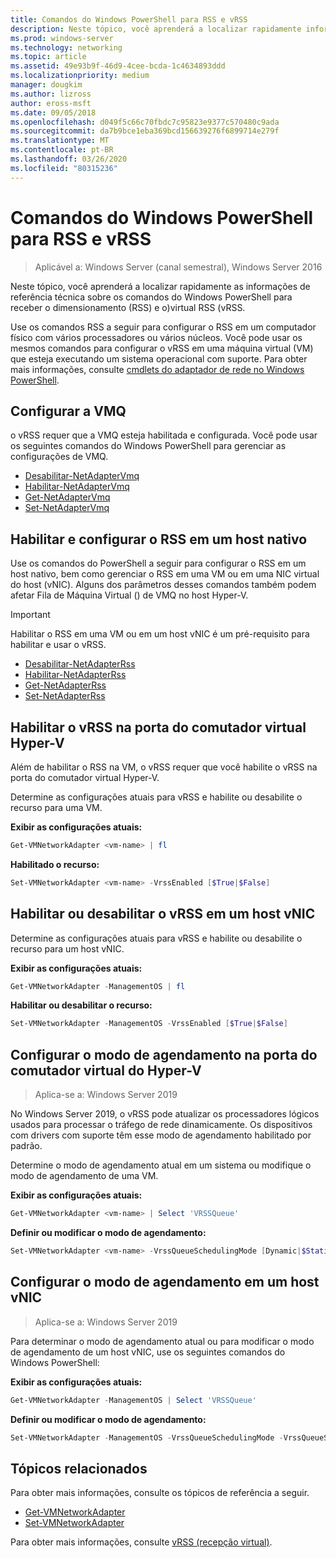 ```yaml
---
title: Comandos do Windows PowerShell para RSS e vRSS
description: Neste tópico, você aprenderá a localizar rapidamente informações de referência técnica sobre os comandos do Windows PowerShell para RSS (recepção lateral) e o vRSS (RSS virtual).
ms.prod: windows-server
ms.technology: networking
ms.topic: article
ms.assetid: 49e93b9f-46d9-4cee-bcda-1c4634893ddd
ms.localizationpriority: medium
manager: dougkim
ms.author: lizross
author: eross-msft
ms.date: 09/05/2018
ms.openlocfilehash: d049f5c66c70fbdc7c95823e9377c570480c9ada
ms.sourcegitcommit: da7b9bce1eba369bcd156639276f6899714e279f
ms.translationtype: MT
ms.contentlocale: pt-BR
ms.lasthandoff: 03/26/2020
ms.locfileid: "80315236"
---
```

# <a name="windows-powershell-commands-for-rss-and-vrss"></a>Comandos do Windows PowerShell para RSS e vRSS

>Aplicável a: Windows Server (canal semestral), Windows Server 2016

Neste tópico, você aprenderá a localizar rapidamente as informações de referência técnica sobre os comandos do Windows PowerShell para receber o dimensionamento \(RSS\) e o\)virtual RSS \(vRSS.

Use os comandos RSS a seguir para configurar o RSS em um computador físico com vários processadores ou vários núcleos. Você pode usar os mesmos comandos para configurar o vRSS em uma máquina virtual \(VM\) que esteja executando um sistema operacional com suporte. Para obter mais informações, consulte [cmdlets do adaptador de rede no Windows PowerShell](https://docs.microsoft.com/powershell/module/netadapter/?view=win10-ps).

## <a name="configure-vmq"></a>Configurar a VMQ

o vRSS requer que a VMQ esteja habilitada e configurada. Você pode usar os seguintes comandos do Windows PowerShell para gerenciar as configurações de VMQ.

- [Desabilitar-NetAdapterVmq](https://docs.microsoft.com/powershell/module/netadapter/disable-netadaptervmq?view=win10-ps)
- [Habilitar-NetAdapterVmq](https://docs.microsoft.com/powershell/module/netadapter/enable-netadaptervmq?view=win10-ps)
- [Get-NetAdapterVmq](https://docs.microsoft.com/powershell/module/netadapter/get-netadaptervmq?view=win10-ps)
- [Set-NetAdapterVmq](https://docs.microsoft.com/powershell/module/netadapter/set-netadaptervmq?view=win10-ps)

## <a name="enable-and-configure-rss-on-a-native-host"></a>Habilitar e configurar o RSS em um host nativo

Use os comandos do PowerShell a seguir para configurar o RSS em um host nativo, bem como gerenciar o RSS em uma VM ou em uma NIC virtual do host (vNIC). Alguns dos parâmetros desses comandos também podem afetar Fila de Máquina Virtual \(\) de VMQ no host Hyper-V.  

>[!IMPORTANT]
>Habilitar o RSS em uma VM ou em um host vNIC é um pré-requisito para habilitar e usar o vRSS.

- [Desabilitar-NetAdapterRss](https://docs.microsoft.com/powershell/module/netadapter/disable-netadapterrss?view=win10-ps)
- [Habilitar-NetAdapterRss](https://docs.microsoft.com/powershell/module/netadapter/enable-netadapterrss?view=win10-ps)
- [Get-NetAdapterRss](https://docs.microsoft.com/powershell/module/netadapter/get-netadapterrss?view=win10-ps)
- [Set-NetAdapterRss](https://docs.microsoft.com/powershell/module/netadapter/Set-NetAdapterRss?view=win10-ps)

## <a name="enable-vrss-on-the-hyper-v-virtual-switch-port"></a>Habilitar o vRSS na porta do comutador virtual Hyper\-V

Além de habilitar o RSS na VM, o vRSS requer que você habilite o vRSS na porta do comutador virtual Hyper\-V. 

Determine as configurações atuais para vRSS e habilite ou desabilite o recurso para uma VM.

   **Exibir as configurações atuais:** 

   ```PowerShell
   Get-VMNetworkAdapter <vm-name> | fl
   ```

   **Habilitado o recurso:**
   
   ```PowerShell
   Set-VMNetworkAdapter <vm-name> -VrssEnabled [$True|$False]
   ```

## <a name="enable-or-disable-vrss-on-a-host-vnic"></a>Habilitar ou desabilitar o vRSS em um host vNIC

Determine as configurações atuais para vRSS e habilite ou desabilite o recurso para um host vNIC.

   **Exibir as configurações atuais:** 

   ```PowerShell
   Get-VMNetworkAdapter -ManagementOS | fl
   ```

   **Habilitar ou desabilitar o recurso:** 

   ```PowerShell
   Set-VMNetworkAdapter -ManagementOS -VrssEnabled [$True|$False]
   ```

## <a name="configure-the-scheduling-mode-on-the-hyper-v-virtual-switch-port"></a>Configurar o modo de agendamento na porta do comutador virtual do Hyper-V 
>Aplica-se a: Windows Server 2019

No Windows Server 2019, o vRSS pode atualizar os processadores lógicos usados para processar o tráfego de rede dinamicamente.  Os dispositivos com drivers com suporte têm esse modo de agendamento habilitado por padrão. 

Determine o modo de agendamento atual em um sistema ou modifique o modo de agendamento de uma VM.

   **Exibir as configurações atuais:** 

   ```PowerShell
   Get-VMNetworkAdapter <vm-name> | Select 'VRSSQueue'
   ```

   **Definir ou modificar o modo de agendamento:**

   ```PowerShell
   Set-VMNetworkAdapter <vm-name> -VrssQueueSchedulingMode [Dynamic|$StaticVrss|StaticVMQ]
   ```

## <a name="configure-the-scheduling-mode-on-a-host-vnic"></a>Configurar o modo de agendamento em um host vNIC
>Aplica-se a: Windows Server 2019

Para determinar o modo de agendamento atual ou para modificar o modo de agendamento de um host vNIC, use os seguintes comandos do Windows PowerShell:

   **Exibir as configurações atuais:** 

   ```PowerShell
   Get-VMNetworkAdapter -ManagementOS | Select 'VRSSQueue'
   ```

   **Definir ou modificar o modo de agendamento:** 

   ```PowerShell
   Set-VMNetworkAdapter -ManagementOS -VrssQueueSchedulingMode -VrssQueueSchedulingMode [Dynamic|$StaticVrss|StaticVMQ]
   ```


## <a name="related-topics"></a>Tópicos relacionados 
Para obter mais informações, consulte os tópicos de referência a seguir.

- [Get-VMNetworkAdapter](https://technet.microsoft.com/itpro/powershell/windows/hyper-v/get-vmnetworkadapter)
- [Set-VMNetworkAdapter](https://technet.microsoft.com/itpro/powershell/windows/hyper-v/set-vmnetworkadapter)

Para obter mais informações, consulte [vRSS (recepção virtual)](vrss-top.md).